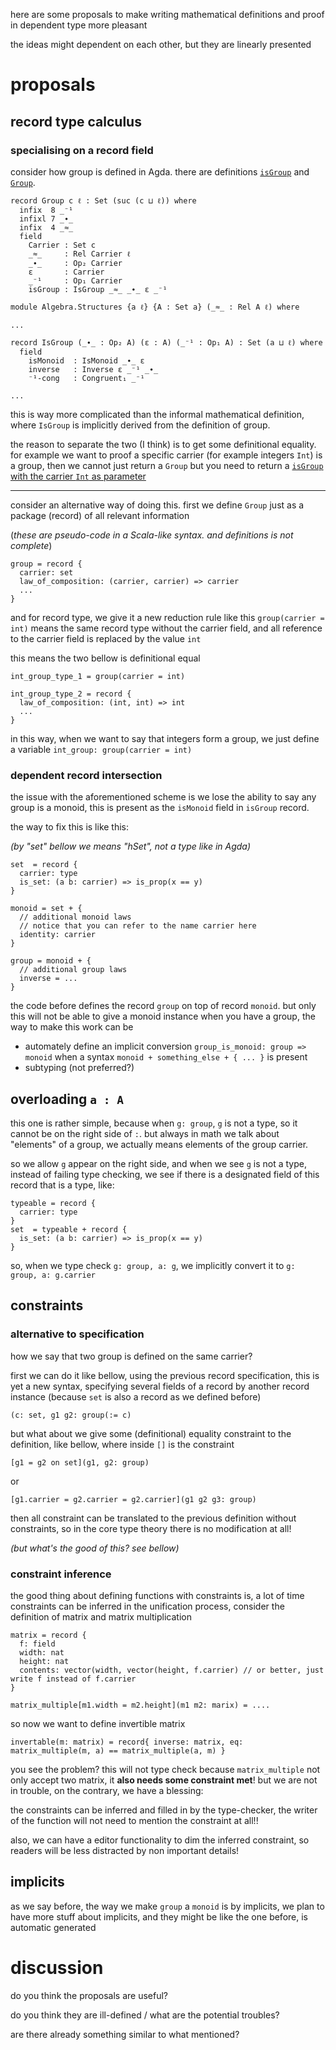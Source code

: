 
here are some proposals to make writing mathematical definitions and proof in dependent type more pleasant


the ideas might dependent on each other, but they are linearly presented

# proposals

## record type calculus

### specialising on a record field

consider how group is defined in Agda. there are definitions [`isGroup`](https://github.com/agda/agda-stdlib/blob/master/src/Algebra/Structures.agda#L108) and [`Group`](https://github.com/agda/agda-stdlib/blob/master/src/Algebra.agda#L177). 

```
record Group c ℓ : Set (suc (c ⊔ ℓ)) where
  infix  8 _⁻¹
  infixl 7 _∙_
  infix  4 _≈_
  field
    Carrier : Set c
    _≈_     : Rel Carrier ℓ
    _∙_     : Op₂ Carrier
    ε       : Carrier
    _⁻¹     : Op₁ Carrier
    isGroup : IsGroup _≈_ _∙_ ε _⁻¹
```
```
module Algebra.Structures {a ℓ} {A : Set a} (_≈_ : Rel A ℓ) where

...

record IsGroup (_∙_ : Op₂ A) (ε : A) (_⁻¹ : Op₁ A) : Set (a ⊔ ℓ) where
  field
    isMonoid  : IsMonoid _∙_ ε
    inverse   : Inverse ε _⁻¹ _∙_
    ⁻¹-cong   : Congruent₁ _⁻¹

...
```

this is way more complicated than the informal mathematical definition, where `IsGroup` is implicitly derived from the definition of group.

the reason to separate the two (I think) is to get some definitional equality. for example we want to proof a specific carrier (for example integers `Int`) is a group, then we cannot just return a `Group` but you need to return a [`isGroup` with the carrier `Int` as parameter](https://github.com/agda/agda-stdlib/blob/5e8b6aa91adc6d60606e17db7b579be356f72aec/src/Data/Integer/Properties.agda#L379)


-------

consider an alternative way of doing this. first we define `Group` just as a package (record) of all relevant information

(*these are pseudo-code in a Scala-like syntax. and definitions is not complete*)

```
group = record {
  carrier: set
  law_of_composition: (carrier, carrier) => carrier
  ...
}
```

and for record type, we give it a new reduction rule like this `group(carrier = int)` means the same record type
without the carrier field, and all reference to the carrier field is replaced by the value `int`

this means the two bellow is definitional equal

```
int_group_type_1 = group(carrier = int)

int_group_type_2 = record {
  law_of_composition: (int, int) => int
  ...
}
```
in this way, when we want to say that integers form a group, we just define a variable `int_group: group(carrier = int)`

### dependent record intersection


the issue with the aforementioned scheme is we lose the ability to say any group is a monoid, this is present as the `isMonoid` field in `isGroup` record.

the way to fix this is like this:

*(by "set" bellow we means "hSet", not a type like in Agda)*

```
set  = record {
  carrier: type
  is_set: (a b: carrier) => is_prop(x == y)
}

monoid = set + {
  // additional monoid laws
  // notice that you can refer to the name carrier here
  identity: carrier
}

group = monoid + {
  // additional group laws
  inverse = ...
}
```

the code before defines the record `group` on top of record `monoid`. but only this will not be able to give a monoid instance when you have a group, the way to make this work can be

* automately define an implicit conversion `group_is_monoid: group => monoid` when a syntax `monoid + something_else + { ... }` is present
* subtyping (not preferred?)


## overloading `a : A`

this one is rather simple, because when `g: group`, `g` is not a type, so it cannot be on the right side of `:`. but always in math we talk about "elements" of a group, we actually means elements of the group carrier. 

so we allow `g` appear on the right side, and when we see `g` is not a type, instead of failing type checking, we see if there is a designated field of this record that is a type, like:

```
typeable = record {
  carrier: type
}
set  = typeable + record {
  is_set: (a b: carrier) => is_prop(x == y)
}
```

so, when we type check `g: group, a: g`, we implicitly convert it to `g: group, a: g.carrier`

## constraints


### alternative to specification

how we say that two group is defined on the same carrier?

first we can do it like bellow, using the previous record specification, this is yet a new syntax, specifying several fields of a record by another record instance (because `set` is also a record as we defined before)

```
(c: set, g1 g2: group(:= c)
```

but what about we give some (definitional) equality constraint to the definition, like bellow, where inside `[]` is the constraint

```
[g1 = g2 on set](g1, g2: group)
```
or
```
[g1.carrier = g2.carrier = g2.carrier](g1 g2 g3: group)
```

then all constraint can be translated to the previous definition without constraints, so in the core type theory there is no modification at all!

*(but what's the good of this? see bellow)*

### constraint inference

the good thing about defining functions with constraints is, a lot of time constraints can be inferred in the unification process, consider the definition of matrix and matrix multiplication

```
matrix = record {
  f: field
  width: nat
  height: nat
  contents: vector(width, vector(height, f.carrier) // or better, just write f instead of f.carrier
}

matrix_multiple[m1.width = m2.height](m1 m2: marix) = ....
```

so now we want to define invertible matrix

```
invertable(m: matrix) = record{ inverse: matrix, eq: matrix_multiple(m, a) == matrix_multiple(a, m) }
```

you see the problem? this will not type check because `matrix_multiple` not only accept two matrix, it **also needs some constraint met**! but we are not in trouble, on the contrary, we have a blessing:

the constraints can be inferred and filled in by the type-checker, the writer of the function will not need to mention the constraint at all!!

also, we can have a editor functionality to dim the inferred constraint, so readers will be less distracted by non important details!


## implicits

as we say before, the way we make `group` a `monoid` is by implicits, we plan to have more stuff about implicits, and they might be like the one before, is automatic generated

# discussion


do you think the proposals are useful?

do you think they are ill-defined / what are the potential troubles?

are there already something similar to what mentioned?